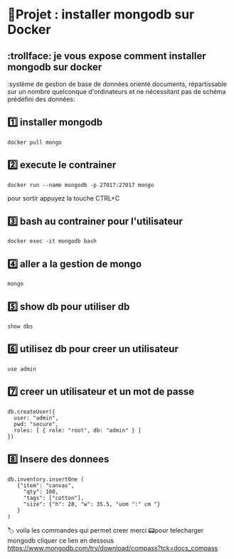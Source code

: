 # :bookmark:Projet : installer mongodb sur Docker 
## :trollface: je vous expose comment installer mongodb sur docker 

:système de gestion de base de données orienté documents, répartissable sur un nombre quelconque d'ordinateurs et ne nécessitant pas de schéma prédéfini des données:

1️⃣  installer mongodb
---------------------
```
docker pull mongo
```
2️⃣ execute le contrainer 
------------------------
```
docker run --name mongodb -p 27017:27017 mongo
```
pour sortir appuyez la touche CTRL+C

3️⃣ bash au contrainer pour l'utilisateur 
-----------------------------------------
```
docker exec -it mongodb bash
```
4️⃣ aller a la gestion de mongo 
-------------------------------
```
mongo
```
5️⃣ show db pour utiliser db
----------------------------
```
show dbs
```
6️⃣ utilisez db pour creer un utilisateur
-----------------------------------------
```
use admin 
```
7️⃣ creer un utilisateur et un mot de passe
-------------------------------------------
```
db.createUser({
  user: "admin", 
  pwd: "secure", 
  roles: [ { role: "root", db: "admin" } ]
})
```
8️⃣  Insere des donnees 
-----------------------
```
db.inventory.insertOne ( 
   {"item": "canvas", 
     "qty": 100, 
     "tags": ["cotton"], 
     "size": {"h": 28, "w": 35.5, "uom ":" cm "} 
   } 
)
```
:label: voila les commandes qui permet creer merci 
:pager:pour  telecharger mongodb cliquer ce lien en dessous 
https://www.mongodb.com/try/download/compass?tck=docs_compass
